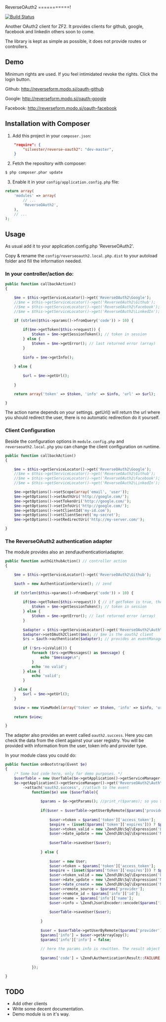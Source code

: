 ReverseOAuth2
===========!

[![Build Status](https://secure.travis-ci.org/silvester/ReverseOAuth2.png?branch=master)](https://travis-ci.org/silvester/ReverseOAuth2)

Another OAuth2 client for ZF2. It provides clients for github, google, facebook and linkedin others soon to come. 

The library is kept as simple as possible, it does not provide routes or controllers.

Demo
----
Minimum rights are used. If you feel intimidated revoke the rights. Click the login button. 

Github: http://reverseform.modo.si/oauth-github

Google: http://reverseform.modo.si/oauth-google

Facebook: http://reverseform.modo.si/oauth-facebook

Installation with Composer
--------------------------
1. Add this project in your `composer.json`:
```json
    "require": {
        "silvester/reverse-oauth2": "dev-master",
    }
```

2. Fetch the repository with composer:
```bash
$ php composer.phar update
```

3. Enable it in your `config/application.config.php` file:
```php
return array(
	'modules' => array(
		// ...
		'ReverseOAuth2',
	),
	// ...
);
```

Usage
-----

As usual add it to your application.config.php 'ReverseOAuth2'.

Copy & rename the `config/reverseoauth2.local.php.dist` to your autoload folder and fill the information needed. 

### In your controller/action do:
```php
public function callbackAction()
{

    $me = $this->getServiceLocator()->get('ReverseOAuth2\Google');
    //$me = $this->getServiceLocator()->get('ReverseOAuth2\Github');
    //$me = $this->getServiceLocator()->get('ReverseOAuth2\Facebook');
    //$me = $this->getServiceLocator()->get('ReverseOAuth2\LinkedIn');

    if (strlen($this->params()->fromQuery('code')) > 10) {
    	
    	if($me->getToken($this->request)) {
    		$token = $me->getSessionToken(); // token in session
    	} else {
    		$token = $me->getError(); // last returned error (array)
    	}
        
        $info = $me->getInfo();
        
    } else {
    
        $url = $me->getUrl();
        
    }

    return array('token' => $token, 'info' => $info, 'url' => $url);

}
```

The action name depends on your settings. getUrl() will return the url where you should redirect the user, there is no automatic redirection do it yourself.

### Client Configuration

Beside the configuration options in `module.config.php` and `reverseoath2.local.php` you can change the client configuration on runtime.

```php
public function callbackAction()
{

    $me = $this->getServiceLocator()->get('ReverseOAuth2\Google');
    //$me = $this->getServiceLocator()->get('ReverseOAuth2\Github');
    //$me = $this->getServiceLocator()->get('ReverseOAuth2\Facebook');
    //$me = $this->getServiceLocator()->get('ReverseOAuth2\LinkedIn');

	$me->getOptions()->setScope(array('email', 'user'));
	$me->getOptions()->setAuthUri('http://google.com/');
	$me->getOptions()->setTokenUri('http://google.com/');
	$me->getOptions()->setInfoUri('http://google.com/');
	$me->getOptions()->setClientId('my-id.com');
	$me->getOptions()->setClientSecret('my-secret');
	$me->getOptions()->setRedirectUri('http://my-server.com/');

}
```

### The ReverseOAuth2 authentication adapter

The module provides also an zend\authentication\adapter.

```php
public function authGithubAction() // controller action
{

    $me = $this->getServiceLocator()->get('ReverseOAuth2\Github');

    $auth = new AuthenticationService(); // zend
    
    if (strlen($this->params()->fromQuery('code')) > 10) {
         
        if($me->getToken($this->request)) { // if getToken is true, the user has authenticated successfully by the provider, not yet by us.
            $token = $me->getSessionToken(); // token in session
        } else {
            $token = $me->getError(); // last returned error (array)
        }
        
        $adapter = $this->getServiceLocator()->get('ReverseOAuth2\Auth\Adapter'); // added in module.config.php
        $adapter->setOAuth2Client($me); // $me is the oauth2 client
        $rs = $auth->authenticate($adapter); // provides an eventManager 'oauth2.success'
        
        if (!$rs->isValid()) {
            foreach ($rs->getMessages() as $message) {
                echo "$message\n";
            }
            echo 'no valid';
        } else {
            echo 'valid';
        }

    } else {
        $url = $me->getUrl();
    }

    $view = new ViewModel(array('token' => $token, 'info' => $info, 'url' => $url, 'error' => $me->getError()));
    
    return $view;

}
```

The adapter also provides an event called `oauth2.success`. Here you can check the data from the client against your user registry. You will be provided with
information from the user, token info and provider type.

In your module class you could do:

```php
public function onBootstrap(Event $e)
{
    /* Some bad code here, only for demo purposes. */
    $userTable = new UserTable($e->getApplication()->getServiceManager()->get('Zend\Db\Adapter\Adapter')); // my user table
    $e->getApplication()->getServiceManager()->get('ReverseOAuth2\Auth\Adapter')->getEventManager() // the the adapters eventmanager
        ->attach('oauth2.success', //attach to the event
            function($e) use ($userTable){
                
                $params = $e->getParams(); //print_r($params); so you see whats in if
                
                if($user = $userTable->getUserByRemote($params['provider'], $params['info']['id'])) { // check for user from facebook with id 1000
    
                    $user->token = $params['token']['access_token'];
                    $expire = (isset($params['token']['expires'])) ? $params['token']['expires'] : 3600;
                    $user->token_valid = new \Zend\Db\Sql\Expression('DATE_ADD(NOW(), INTERVAL '.$expire.' SECOND)');
                    $user->date_update = new \Zend\Db\Sql\Expression('NOW()');
                    
                    $userTable->saveUser($user);
                                    
                } else {
                    
                    $user = new User;
                    $user->token = $params['token']['access_token'];
                    $expire = (isset($params['token']['expires'])) ? $params['token']['expires'] : 3600;
                    $user->token_valid = new \Zend\Db\Sql\Expression('DATE_ADD(NOW(), INTERVAL '.$expire.' SECOND)');
                    $user->date_update = new \Zend\Db\Sql\Expression('NOW()');
                    $user->date_create = new \Zend\Db\Sql\Expression('NOW()');
                    $user->remote_source = $params['provider'];
                    $user->remote_id = $params['info']['id'];
                    $user->name = $params['info']['name'];
                    $user->info = \Zend\Json\Encoder::encode($params['info']);
                    
                    $userTable->saveUser($user);
                    
                }
                
                $user = $userTable->getUserByRemote($params['provider'], $params['info']['id']);
                $params['info'] = $user->getArrayCopy();
                $params['info']['info'] = false;
    
    			// here the params info is rewitten. The result object returned from the auth object will have the db row.
    			
    			$params['code'] = \Zend\Authentication\Result::FAILURE; // this would deny authentication. default is \Zend\Authentication\Result::SUCCESS.
    
            });

}
```

TODO
----
* Add other clients
* Write some decent documentation.
* Demo module is on it's way.
